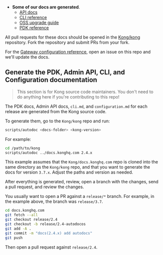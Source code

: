 * **Some of our docs are generated**.
    * [API docs](https://docs.konghq.com/api/)
    * [CLI reference](https://docs.konghq.com/gateway/latest/reference/cli/)
    * [OSS upgrade guide](https://docs.konghq.com/gateway/latest/upgrade/)
    * [PDK reference](https://docs.konghq.com/gateway/latest/pdk)

All pull requests for these docs should be opened in the [Kong/kong](https://github.com/Kong/kong) repository. Fork the repository and submit PRs from your fork.

For the [Gateway configuration reference](https://docs.konghq.com/gateway/latest/reference/configuration), open an issue on this repo and we'll update the docs.



## Generate the PDK, Admin API, CLI, and Configuration documentation

> This section is for Kong source code maintainers. You don't need to do anything here if you're contributing to this repo!

The PDK docs, Admin API docs, `cli.md`, and `configuration.md` for each release are generated from the Kong source code.

To generate them, go to the `Kong/kong` repo and run:

```bash
scripts/autodoc <docs-folder> <kong-version>
```

For example:

```bash
cd /path/to/kong
scripts/autodoc ../docs.konghq.com 2.4.x
```

This example assumes that the `Kong/docs.konghq.com` repo is cloned into the
same directory as the `Kong/kong` repo, and that you want to generate the docs
for version `3.7.x`. Adjust the paths and version as needed.

After everything is generated, review, open a branch with the changes, send a
pull request, and review the changes.

You usually want to open a PR against a `release/*` branch. For example, in the
example above, the branch was `release/3.7`.

```bash
cd docs.konghq.com
git fetch --all
git checkout release/2.4
git checkout -b release/2.4-autodocos
git add -A .
git commit -m "docs(2.4.x) add autodocs"
git push
```

Then open a pull request against `release/2.4`.